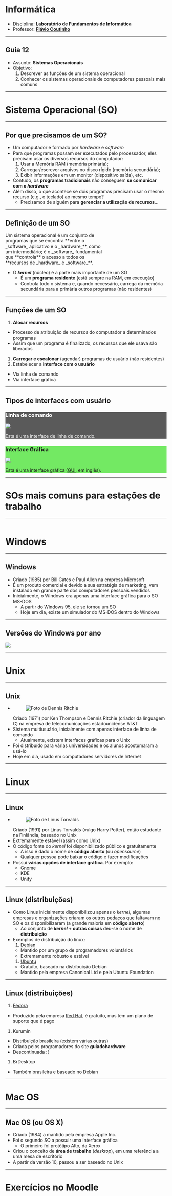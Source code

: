 # Informática

- Disciplina: **Laboratório de Fundamentos de Informática**
- Professor: **[Flávio Coutinho](mailto:coutinho@decom.cefetmg.br)**

---
## Guia 12

- Assunto: **Sistemas Operacionais**
- Objetivo:
  1. Descrever as funções de um sistema operacional
  1. Conhecer os sistemas operacionais de computadores pessoais mais comuns
  
---
<!--
backdrop: os-icons
-->

# Sistema Operacional (**SO**)

---
## Por que precisamos de um SO?

- Um computador é formado por _hardware_ e _software_
- Para que programas possam ser executados pelo processador, eles precisam 
  usar os diversos recursos do computador:
  1. Usar a Memória RAM (memória primária);
  1. Carregar/escrever arquivos no disco rígido (memória secundária);
  1. Exibir informações em um monitor (dispositivo saída), etc.
- Contudo, os **programas tradicionais** não conseguem **se comunicar com o _hardware_**
- Além disso, o que acontece se dois programas precisam usar o mesmo recurso (e.g., o teclado) 
  ao mesmo tempo?
  - Precisamos de alguém para **gerenciar a utilização de recursos**...

---
## **Definição** de um SO

<p class="note" style="width: 63%">
  Um sistema operacional é um conjunto de programas que se encontra **entre o _software_ 
  aplicativo e o _hardware_**, como um intermediário; é o _software_ fundamental que 
  **controla** o acesso a todos os **recursos de _hardware_ e _software_**.
</p>

- O **_kernel_** (núcleo) é a parte mais importante de um SO
  - É um **programa residente** (está sempre na RAM, em execução)
  - Controla todo o sistema e, quando necessário, carrega da memória secundária 
    para a primária outros programas (não residentes)

---
## Funções de um SO

1. **Alocar recursos**
  - Processo de atribuição de recursos do computador a determinados programas
  - Assim que um programa é finalizado, os recursos que ele usava são liberados
1. **Carregar e escalonar** (agendar) programas de usuário (não residentes)
1. Estabelecer a **interface com o usuário**
  - Via linha de comando
  - Via interface gráfica

---
## Tipos de **interfaces com usuário**

<div class="layout-split-2">
  <section style="background-color: rgba(58, 58, 58, 0.83); color: white;">
    <h3>Linha de comando</h3>
    <img src="images/interface-linha-comando.png">
    <p>Esta é uma interface de linha de comando.</p>
  </section>
  <section style="background-color: rgba(88, 230, 69, 0.83)">
    <h3>Interface Gráfica</h3>
    <img src="images/interface-grafica.jpg">
    <p>Esta é uma interface gráfica (<abbr title="Graphical User Interface">GUI</abbr>, em inglês).</p>
  </section>
</div>

---
# SOs mais comuns para estações de trabalho

---
<!--
backdrop: os-windows
-->

<h1 style="margin-top: 2em">Windows</h1>

---
## Windows

- Criado (1985) por Bill Gates e Paul Allen na empresa Microsoft
- É um produto comercial e devido a sua estratégia de marketing, vem instalado em 
  grande parte dos computadores pessoais vendidos
- Inicialmente, o Windows era apenas uma interface gráfica para o SO MS-DOS
  - A partir do Windows 95, ele se tornou um SO
  - Hoje em dia, existe um simulador do MS-DOS dentro do Windows


---
## Versões do Windows por ano

![](../../images/windows-versions.png)

---
<!--
backdrop: os-unix
-->

# Unix

---
## Unix

- <figure class="portrait right">
    <img src="images/dennis-ritchie.png" alt="Foto de Dennis Ritchie">
  </figure>
  Criado (1971) por Ken Thompson e Dennis Ritchie (criador da linguagem C) na empresa de 
  telecomunicações estadounidense AT&amp;T
- Sistema multiusuário, inicialmente com apenas interface de linha de comando
  - Atualmente, existem interfaces gráficas para o Unix
- Foi distribuído para várias universidades e os alunos acostumaram a usá-lo
- Hoje em dia, usado em computadores servidores de Internet

---
<!--
backdrop: os-linux
-->

# Linux

---
## Linux

- <figure class="portrait right">
    <img src="images/linus-torvalds.jpg" alt="Foto de Linus Torvalds">
  </figure>
  Criado (1991) por Linus Torvalds (vulgo Harry Potter), então estudante 
  na Finlândia, baseado no Unix
- Extremamente estável (assim como Unix)
- O código fonte do _kernel_ foi disponibilizado público e gratuitamente
  - A isso é dado o nome de **código aberto** (ou _opensource_)
  - Qualquer pessoa pode baixar o código e fazer modificações
- Possui **várias opções de interface gráfica**. Por exemplo:
  <ul class="multi-column-list-3">
    <li>Gnome</li>
    <li>KDE</li>
    <li>Unity</li>
  </ul>
  
---
## Linux (distribuições)

- Como Linus inicialmente disponibilizou apenas o _kernel_, 
  algumas empresas e organizações criaram os outros pedaços que faltavam no SO 
  e os disponibilizaram (a grande maioria em **código aberto**)
  - Ao conjunto de **_kernel_ + outras coisas** deu-se o nome de **distribuição**
- Exemplos de distribuição do linux:
  1. [Debian](https://www.debian.org/index.pt.html)
    - Mantido por um grupo de programadores voluntários
    - Extremamente robusto e estável
  1. [Ubuntu](http://ubuntu-br.org/)
    - Gratuito, baseado na distribuição Debian
    - Mantido pela empresa Canonical Ltd e pela Ubuntu Foundation
     
     
---
## Linux (distribuições)

1. [Fedora](https://getfedora.org/)
  - Produzido pela empresa [Red Hat](http://www.redhat.com/en), é gratuito, mas 
    tem um plano de suporte que é pago
1. Kurumin
  - Distribuição brasileira (existem várias outras)
  - Criada pelos programadores do site **guiadohardware**
  - Descontinuada :(
1. BrDesktop
  - Também brasileira e baseado no Debian
  
---
<!--
backdrop: os-mac
-->

# Mac OS

---
## Mac OS (ou OS X)

- Criado (1984) a mantido pela empresa Apple Inc.
- Foi o segundo SO a possuir uma interface gráfica
  - O primeiro foi protótipo Alto, da Xerox
- Criou o conceito de **área de trabalho** (_desktop_), em uma 
  referência a uma mesa de escritório
- A partir da versão 10, passou a ser baseado no Unix

---
# Exercícios no Moodle
